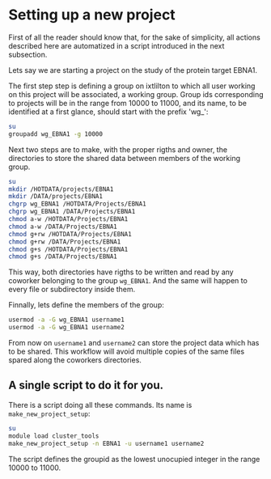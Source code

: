 # Setting up a new project

First of all the reader should know that, for the sake of simplicity, all actions described here are automatized in
a script introduced in the next subsection.

Lets say we are starting a project on the study of the protein target EBNA1.

The first step step is defining a group on ixtlilton to which all user working on this project will be
associated, a working group. Group ids corresponding to projects will be in the range from 10000 to 11000, and its
name, to be identified at a first glance, should start with the prefix 'wg_':

```bash
su
groupadd wg_EBNA1 -g 10000
```

Next two steps are to make, with the proper rigths and owner, the directories to store the shared
data between members of the working group.

```bash
su
mkdir /HOTDATA/projects/EBNA1
mkdir /DATA/projects/EBNA1
chgrp wg_EBNA1 /HOTDATA/Projects/EBNA1
chgrp wg_EBNA1 /DATA/Projects/EBNA1
chmod a-w /HOTDATA/Projects/EBNA1 
chmod a-w /DATA/Projects/EBNA1
chmod g+rw /HOTDATA/Projects/EBNA1 
chmod g+rw /DATA/Projects/EBNA1
chmod g+s /HOTDATA/Projects/EBNA1 
chmod g+s /DATA/Projects/EBNA1
```

This way, both directories have rigths to be written and read by any coworker belonging to the
group `wg_EBNA1`. And the same will happen to every file or subdirectory inside them.

Finnally, lets define the members of the group:

```bash
usermod -a -G wg_EBNA1 username1
usermod -a -G wg_EBNA1 username2
```

From now on `username1` and `username2` can store the project data which has to be shared. This
workflow will avoid multiple copies of the same files spared along the coworkers directories.

## A single script to do it for you.

There is a script doing all these commands. Its name is `make_new_project_setup`:

```bash
su
module load cluster_tools
make_new_project_setup -n EBNA1 -u username1 username2
```

The script defines the groupid as the lowest unocupied integer in the range 10000 to 11000.
